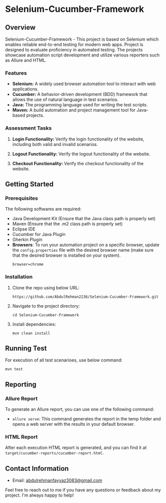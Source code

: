 # Selenium-Cucumber-Framework

## Overview
Selenium-Cucumber-Framework - This project is based on Selenium which enables reliable end-to-end testing for modern web apps. Project is designed to evaluate proficiency in automated testing.
The projects showcase automation script development and utilize various reporters such as Allure and HTML.
### Features

- **Selenium:** A widely used browser automation tool to interact with web applications.
- **Cucumber:** A behavior-driven development (BDD) framework that allows the use of natural language in test scenarios.
- **Java:** The programming language used for writing the test scripts.
- **Maven:** A build automation and project management tool for Java-based projects.

### Assessment Tasks

1. **Login Functionality:** Verify the login functionality of the website, including both valid and invalid scenarios.

2. **Logout Functionality:** Verify the logout functionality of the website.

3. **Checkout Functionality:** Verify the checkout functionality of the website.

## Getting Started

### Prerequisites
The following softwares are required:

- Java Development Kit (Ensure that the Java class path is properly set)
- Maven (Ensure that the .m2 class path is properly set)
- Eclipse IDE
- Cucumber for Java Plugin
- Gherkin Plugin
- **Browsers**: To run your automation project on a specific browser, update the `config.properties` file with the desired browser name (make sure that the desired browser is installed on your system).
   ```
   browser=chrome
   ``` 
  
### Installation

1. Clone the repo using below URL:
   ```
   https://github.com/AbdulRehman2236/Selenium-Cucumber-Framework.git
   ```

2. Navigate to the project directory:
   ```
   cd Selenium-Cucumber-Framework
   ```
3. Install dependencies:
   ```
   mvn clean install
   ```

## Running Test

For execution of all test scenarioes, use below command: 
   ```
   mvn test
   ```

## Reporting

### Allure Report

To generate an Allure report, you can use one of the following command:

- `allure serve`: This command generates the report in the temp folder and opens a web server with the results in your default browser.

### HTML Report

After each execution HTML report is generated, and you can find it at `target/cucumber-reports/cucumber-report.html`.

## Contact Information

- Email: abdulrehmanfayyaz3083@gmail.com

Feel free to reach out to me if you have any questions or feedback about my project. I'm always happy to help!
